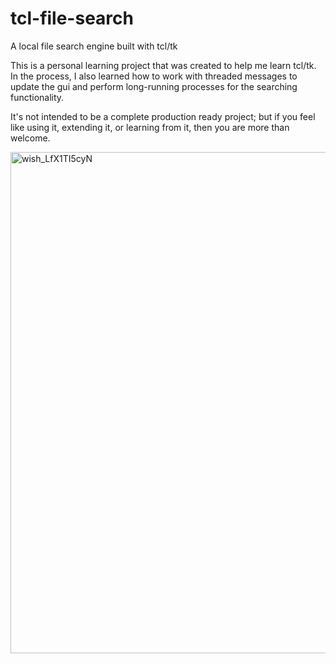 # tcl-file-search
A local file search engine built with tcl/tk

This is a personal learning project that was created to help me learn tcl/tk. In the process, I also learned how to work with threaded messages to update the gui and perform long-running processes for the searching functionality.

It's not intended to be a complete production ready project; but if you feel like using it, extending it, or learning from it, then you are more than welcome.

<img width="802" alt="wish_LfX1TI5cyN" src="https://user-images.githubusercontent.com/42584742/170854137-4f0a65b6-1bbf-43bb-9635-b574f311a2c4.png">

